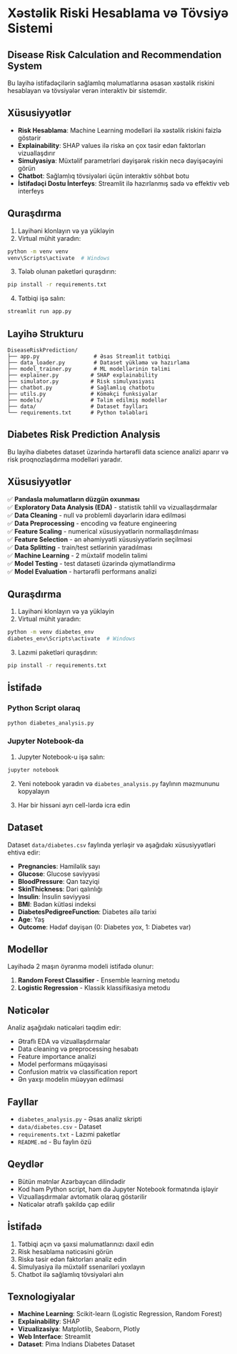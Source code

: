 # Xəstəlik Riski Hesablama və Tövsiyə Sistemi
## Disease Risk Calculation and Recommendation System

Bu layihə istifadəçilərin sağlamlıq məlumatlarına əsasən xəstəlik riskini hesablayan və tövsiyələr verən interaktiv bir sistemdir.

## Xüsusiyyətlər

- **Risk Hesablama**: Machine Learning modelləri ilə xəstəlik riskini faizlə göstərir
- **Explainability**: SHAP values ilə riskə ən çox təsir edən faktorları vizuallaşdırır
- **Simulyasiya**: Müxtəlif parametrləri dəyişərək riskin necə dəyişəcəyini görün
- **Chatbot**: Sağlamlıq tövsiyələri üçün interaktiv söhbət botu
- **İstifadəçi Dostu İnterfeys**: Streamlit ilə hazırlanmış sadə və effektiv veb interfeys

## Quraşdırma

1. Layihəni klonlayın və ya yükləyin
2. Virtual mühit yaradın:
```bash
python -m venv venv
venv\Scripts\activate  # Windows
```

3. Tələb olunan paketləri quraşdırın:
```bash
pip install -r requirements.txt
```

4. Tətbiqi işə salın:
```bash
streamlit run app.py
```

## Layihə Strukturu

```
DiseaseRiskPrediction/
├── app.py                 # Əsas Streamlit tətbiqi
├── data_loader.py         # Dataset yükləmə və hazırlama
├── model_trainer.py       # ML modellərinin təlimi
├── explainer.py          # SHAP explainability
├── simulator.py          # Risk simulyasiyası
├── chatbot.py            # Sağlamlıq chatbotu
├── utils.py              # Köməkçi funksiyalar
├── models/               # Təlim edilmiş modellər
├── data/                 # Dataset faylları
└── requirements.txt      # Python tələbləri
```

## Diabetes Risk Prediction Analysis

Bu layihə diabetes dataset üzərində hərtərəfli data science analizi aparır və risk proqnozlaşdırma modelləri yaradır.

## Xüsusiyyətlər

✅ **Pandasla məlumatların düzgün oxunması**  
✅ **Exploratory Data Analysis (EDA)** - statistik təhlil və vizuallaşdırmalar  
✅ **Data Cleaning** - null və problemli dəyərlərin idarə edilməsi  
✅ **Data Preprocessing** - encoding və feature engineering  
✅ **Feature Scaling** - numerical xüsusiyyətlərin normallaşdırılması  
✅ **Feature Selection** - ən əhəmiyyətli xüsusiyyətlərin seçilməsi  
✅ **Data Splitting** - train/test setlərinin yaradılması  
✅ **Machine Learning** - 2 müxtəlif modelin təlimi  
✅ **Model Testing** - test dataseti üzərində qiymətləndirmə  
✅ **Model Evaluation** - hərtərəfli performans analizi  

## Quraşdırma

1. Layihəni klonlayın və ya yükləyin
2. Virtual mühit yaradın:
```bash
python -m venv diabetes_env
diabetes_env\Scripts\activate  # Windows
```

3. Lazımi paketləri quraşdırın:
```bash
pip install -r requirements.txt
```

## İstifadə

### Python Script olaraq
```bash
python diabetes_analysis.py
```

### Jupyter Notebook-da
1. Jupyter Notebook-u işə salın:
```bash
jupyter notebook
```

2. Yeni notebook yaradın və `diabetes_analysis.py` faylının məzmununu kopyalayın

3. Hər bir hissəni ayrı cell-lərdə icra edin

## Dataset

Dataset `data/diabetes.csv` faylında yerləşir və aşağıdakı xüsusiyyətləri ehtiva edir:

- **Pregnancies**: Hamiləlik sayı
- **Glucose**: Glucose səviyyəsi
- **BloodPressure**: Qan təzyiqi
- **SkinThickness**: Dəri qalınlığı
- **Insulin**: İnsulin səviyyəsi
- **BMI**: Bədən kütləsi indeksi
- **DiabetesPedigreeFunction**: Diabetes ailə tarixi
- **Age**: Yaş
- **Outcome**: Hədəf dəyişən (0: Diabetes yox, 1: Diabetes var)

## Modellər

Layihədə 2 maşın öyrənmə modeli istifadə olunur:

1. **Random Forest Classifier** - Ensemble learning metodu
2. **Logistic Regression** - Klassik klassifikasiya metodu

## Nəticələr

Analiz aşağıdakı nəticələri təqdim edir:

- Ətraflı EDA və vizuallaşdırmalar
- Data cleaning və preprocessing hesabatı
- Feature importance analizi
- Model performans müqayisəsi
- Confusion matrix və classification report
- Ən yaxşı modelin müəyyən edilməsi

## Fayllar

- `diabetes_analysis.py` - Əsas analiz skripti
- `data/diabetes.csv` - Dataset
- `requirements.txt` - Lazımi paketlər
- `README.md` - Bu faylın özü

## Qeydlər

- Bütün mətnlər Azərbaycan dilindədir
- Kod həm Python script, həm də Jupyter Notebook formatında işləyir
- Vizuallaşdırmalar avtomatik olaraq göstərilir
- Nəticələr ətraflı şəkildə çap edilir

## İstifadə

1. Tətbiqi açın və şəxsi məlumatlarınızı daxil edin
2. Risk hesablama nəticəsini görün
3. Riskə təsir edən faktorları analiz edin
4. Simulyasiya ilə müxtəlif ssenariləri yoxlayın
5. Chatbot ilə sağlamlıq tövsiyələri alın

## Texnologiyalar

- **Machine Learning**: Scikit-learn (Logistic Regression, Random Forest)
- **Explainability**: SHAP
- **Vizualizasiya**: Matplotlib, Seaborn, Plotly
- **Web Interface**: Streamlit
- **Dataset**: Pima Indians Diabetes Dataset
